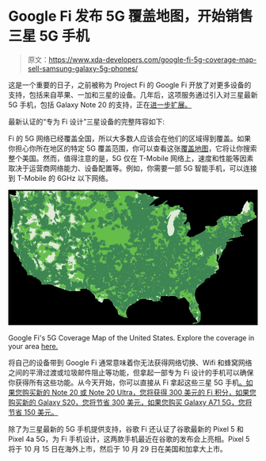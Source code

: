 # Google Fi 发布 5G 覆盖地图，开始销售三星 5G 手机

> 原文：<https://www.xda-developers.com/google-fi-5g-coverage-map-sell-samsung-galaxy-5g-phones/>

这是一个重要的日子，之前被称为 Project Fi 的 Google Fi 开放了对更多设备的支持，包括来自苹果、一加和三星的设备。几年后，这项服务通过引入对三星最新 5G 手机，包括 Galaxy Note 20 的支持，正在[进一步扩展。](https://blog.google/products/google-fi/samsung-5g/)

最新认证的“专为 Fi 设计”三星设备的完整阵容如下:

Fi 的 5G 网络已经覆盖全国，所以大多数人应该会在他们的区域得到覆盖。如果你担心你所在地区的特定 5G 覆盖范围，你可以查看这张[覆盖地图](https://fi.google.com/coverage)，它将让你搜索整个美国。然而，值得注意的是，5G 仅在 T-Mobile 网络上，速度和性能等因素取决于运营商网络能力、设备配置等。例如，你需要一部 5G 智能手机，可以连接到 T-Mobile 的 6GHz 以下网络。

 <picture>![Google Fi 5G Coverage Map](img/a8d89164c6c12b606cc5e7770ab00bc1.png)</picture> 

Google Fi's 5G Coverage Map of the United States. Explore the coverage in your area [here.](https://fi.google.com/coverage)

将自己的设备带到 Google Fi 通常意味着你无法获得网络切换、Wifi 和蜂窝网络之间的平滑过渡或垃圾邮件阻止等功能，但拿起一部专为 Fi 设计的手机可以确保你获得所有这些功能。从今天开始，你可以直接从 Fi 拿起这些三星 5G 手机[。如果您购买新的 Note 20 或 Note 20 Ultra，您将获得 300 美元的 Fi 积分，如果您购买新的 Galaxy S20，您将节省 300 美元，如果您购买 Galaxy A71 5G，您将节省 150 美元。](https://fi.google.com/coverage)

除了为三星最新的 5G 手机提供支持，谷歌 Fi 还认证了谷歌最新的 Pixel 5 和 Pixel 4a 5G，为 Fi 手机设计，这两款手机最近在谷歌的发布会上亮相。Pixel 5 将于 10 月 15 日在海外上市，然后于 10 月 29 日在美国和加拿大上市。